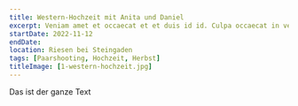 ```yaml
---
title: Western-Hochzeit mit Anita und Daniel
excerpt: Veniam amet et occaecat et et duis id id. Culpa occaecat in velit nisi adipisicing aliqua eiusmod officia eiusmod do sint reprehenderit. Ea laborum ullamco irure dolor sint excepteur magna. Ipsum sint labore elit irure. Minim ad velit sunt excepteur.
startDate: 2022-11-12
endDate:
location: Riesen bei Steingaden
tags: [Paarshooting, Hochzeit, Herbst]
titleImage: [1-western-hochzeit.jpg]
---
```


Das ist der ganze Text